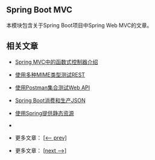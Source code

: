 ## Spring Boot MVC

本模块包含关于Spring Boot项目中Spring Web MVC的文章。

## 相关文章

- [Spring MVC中的函数式控制器介绍](docs/SpringMVC中的函数式控制器.md)
- [使用多种MIME类型测试REST](docs/使用多种MIME类型测试REST.md)
- [使用Postman集合测试Web API](docs/使用Postman集合测试WebAPI.md)
- [Spring Boot消费和生产JSON](docs/SpringBoot消费和生产JSON.md)
- [使用Spring提供静态资源](docs/使用Spring提供静态资源.md)
- []()

- 更多文章： [[<-- prev]](../spring-boot-mvc-1/README.md)
- 更多文章： [[next -->]](../spring-boot-mvc-3/README.md)